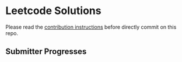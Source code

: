 # Leetcode Solutions
Please read the [contribution instructions](https://github.com/leetcode-study-group/leetcode-solutions/wiki) before directly commit on this repo.

## Submitter Progresses

